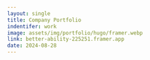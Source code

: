 ```yaml
---
layout: single
title: Company Portfolio
indentifer: work
image: assets/img/portfolio/hugo/framer.webp
link: better-ability-225251.framer.app
date: 2024-08-28
---
```

